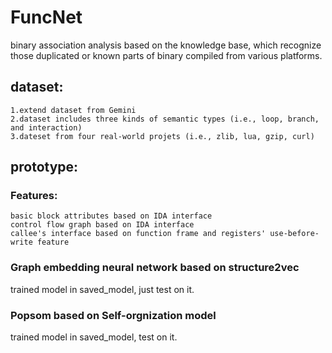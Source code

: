# FuncNet
binary association analysis based on the knowledge base, which recognize those duplicated or known parts of binary compiled from various platforms.

## dataset:
    1.extend dataset from Gemini
    2.dataset includes three kinds of semantic types (i.e., loop, branch, and interaction)
    3.dateset from four real-world projets (i.e., zlib, lua, gzip, curl)
    
## prototype:
### Features:
    basic block attributes based on IDA interface
    control flow graph based on IDA interface
    callee's interface based on function frame and registers' use-before-write feature

### Graph embedding neural network based on structure2vec
trained model in saved_model, just test on it.

### Popsom based on Self-orgnization model
trained model in saved_model, test on it.
